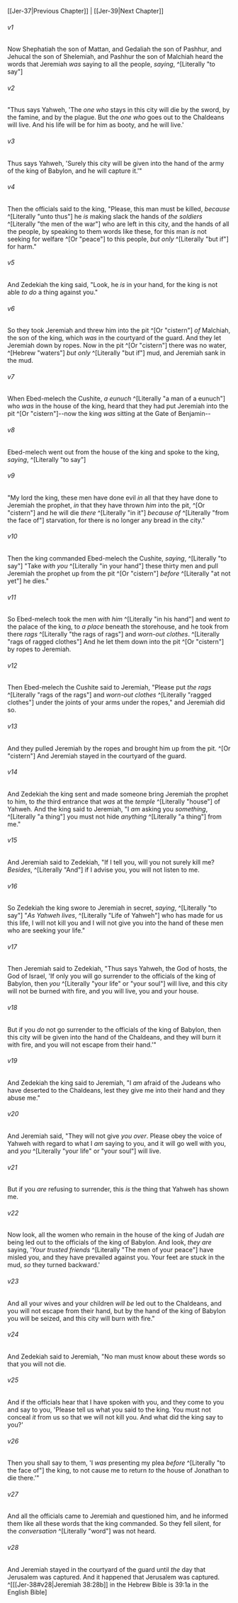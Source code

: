 ﻿---
aliases:
  - Jeremiah 38
---

[[Jer-37|Previous Chapter]] | [[Jer-39|Next Chapter]]

###### v1
Now Shephatiah the son of Mattan, and Gedaliah the son of Pashhur, and Jehucal the son of Shelemiah, and Pashhur the son of Malchiah heard the words that Jeremiah _was_ saying to all the people, _saying_, ^[Literally "to say"]

###### v2
"Thus says Yahweh, 'The _one who_ stays in this city will die by the sword, by the famine, and by the plague. But the _one who_ goes out to the Chaldeans will live. And his life will be for him as booty, and he will live.'

###### v3
Thus says Yahweh, 'Surely this city will be given into the hand of the army of the king of Babylon, and he will capture it.'"

###### v4
Then the officials said to the king, "Please, this man must be killed, _because_ ^[Literally "unto thus"] he _is_ making slack the hands of _the soldiers_ ^[Literally "the men of the war"] who are left in this city, and the hands of all the people, by speaking to them words like these, for this man _is_ not seeking for welfare ^[Or "peace"] to this people, _but only_ ^[Literally "but if"] for harm."

###### v5
And Zedekiah the king said, "Look, he _is_ in your hand, for the king is not able _to do_ a thing against you."

###### v6
So they took Jeremiah and threw him into the pit ^[Or "cistern"] _of_ Malchiah, the son of the king, which _was_ in the courtyard of the guard. And they let Jeremiah down by ropes. Now in the pit ^[Or "cistern"] there was no water, ^[Hebrew "waters"] _but only_ ^[Literally "but if"] mud, and Jeremiah sank in the mud.

###### v7
When Ebed-melech the Cushite, _a eunuch_ ^[Literally "a man of a eunuch"] who _was_ in the house of the king, heard that they had put Jeremiah into the pit ^[Or "cistern"]--now the king _was_ sitting at the Gate of Benjamin--

###### v8
Ebed-melech went out from the house of the king and spoke to the king, _saying_, ^[Literally "to say"]

###### v9
"My lord the king, these men have done evil _in_ all that they have done to Jeremiah the prophet, _in_ that they have thrown _him_ into the pit, ^[Or "cistern"] and he will die _there_ ^[Literally "in it"] _because of_ ^[Literally "from the face of"] starvation, for there is no longer any bread in the city."

###### v10
Then the king commanded Ebed-melech the Cushite, _saying_, ^[Literally "to say"] "Take _with you_ ^[Literally "in your hand"] these thirty men and pull Jeremiah the prophet up from the pit ^[Or "cistern"] _before_ ^[Literally "at not yet"] he dies."

###### v11
So Ebed-melech took the men _with him_ ^[Literally "in his hand"] and went _to_ the palace of the king, to _a place_ beneath the storehouse, and he took from there _rags_ ^[Literally "the rags of rags"] and _worn-out clothes_. ^[Literally "rags of ragged clothes"] And he let them down into the pit ^[Or "cistern"] by ropes to Jeremiah.

###### v12
Then Ebed-melech the Cushite said to Jeremiah, "Please put _the rags_ ^[Literally "rags of the rags"] and _worn-out clothes_ ^[Literally "ragged clothes"] under the joints of your arms under the ropes," and Jeremiah did so.

###### v13
And they pulled Jeremiah by the ropes and brought him up from the pit. ^[Or "cistern"] And Jeremiah stayed in the courtyard of the guard.

###### v14
And Zedekiah the king sent and made someone bring Jeremiah the prophet to him, to _the_ third entrance that _was_ at the _temple_ ^[Literally "house"] of Yahweh. And the king said to Jeremiah, "I _am_ asking you _something_, ^[Literally "a thing"] you must not hide _anything_ ^[Literally "a thing"] from me."

###### v15
And Jeremiah said to Zedekiah, "If I tell you, will you not surely kill me? _Besides_, ^[Literally "And"] if I advise you, you will not listen to me.

###### v16
So Zedekiah the king swore to Jeremiah in secret, _saying_, ^[Literally "to say"] "_As Yahweh lives_, ^[Literally "Life of Yahweh"] who has made for us this life, I will not kill you and I will not give you into the hand of these men who are seeking your life."

###### v17
Then Jeremiah said to Zedekiah, "Thus says Yahweh, the God of hosts, the God of Israel, 'If only you will go surrender to the officials of the king of Babylon, then _you_ ^[Literally "your life" or "your soul"] will live, and this city will not be burned with fire, and you will live, you and your house.

###### v18
But if you _do_ not go surrender to the officials of the king of Babylon, then this city will be given into the hand of the Chaldeans, and they will burn it with fire, and you will not escape from their hand.'"

###### v19
And Zedekiah the king said to Jeremiah, "I _am_ afraid of the Judeans who have deserted to the Chaldeans, lest they give me into their hand and they abuse me."

###### v20
And Jeremiah said, "They will not give _you over_. Please obey the voice of Yahweh with regard to what I _am_ saying to you, and it will go well with you, and _you_ ^[Literally "your life" or "your soul"] will live.

###### v21
But if you _are_ refusing to surrender, this _is_ the thing that Yahweh has shown me.

###### v22
Now look, all the women who remain in the house of the king of Judah _are_ being led out to the officials of the king of Babylon. And look, _they are_ saying,
'_Your trusted friends_ ^[Literally "The men of your peace"] have misled you,
and they have prevailed against you.
Your feet are stuck in the mud,
_so_ they turned backward.'

###### v23
And all your wives and your children _will be_ led out to the Chaldeans, and you will not escape from their hand, but by the hand of the king of Babylon you will be seized, and this city will burn with fire."

###### v24
And Zedekiah said to Jeremiah, "No man must know about these words so that you will not die.

###### v25
And if the officials hear that I have spoken with you, and they come to you and say to you, 'Please tell us what you said to the king. You must not conceal _it_ from us so that we will not kill you. And what did the king say to you?'

###### v26
Then you shall say to them, 'I _was_ presenting my plea _before_ ^[Literally "to the face of"] the king, to not cause me to return _to_ the house of Jonathan to die there.'"

###### v27
And all the officials came to Jeremiah and questioned him, and he informed them like all these words that the king commanded. So they fell silent, for the _conversation_ ^[Literally "word"] was not heard.

###### v28
And Jeremiah stayed in the courtyard of the guard until _the_ day that Jerusalem was captured. And it happened that Jerusalem was captured. ^[[[Jer-38#v28|Jeremiah 38:28b]] in the Hebrew Bible is 39:1a in the English Bible]